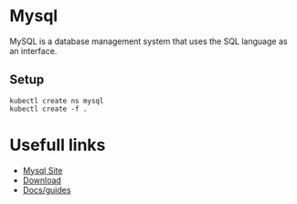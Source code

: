 # Mysql
MySQL is a database management system that uses the SQL language as an interface.

## Setup
```
kubectl create ns mysql
kubectl create -f .
```
# Usefull links
- [Mysql Site](https://www.mysql.com/)
- [Download](https://dev.mysql.com/downloads/mysql/)
- [Docs/guides](https://dev.mysql.com/doc/)
